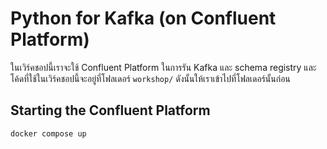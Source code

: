 # Python for Kafka (on Confluent Platform)

ในเวิร์คชอปนี้เราจะใช้ Confluent Platform ในการรัน Kafka และ schema registry และโค้ดที่ใช้ในเวิร์คชอปนี้จะอยู่ที่โฟลเดอร์ `workshop/` ดังนั้นให้เราเข้าไปที่โฟลเดอร์นั้นก่อน

## Starting the Confluent Platform

```bash
docker compose up
```
